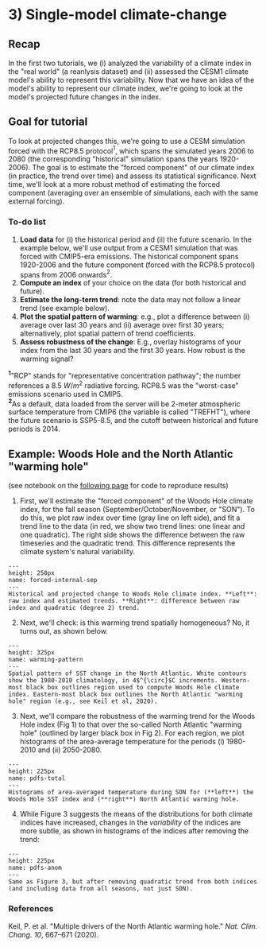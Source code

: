 # 3) Single-model climate-change

## Recap
In the first two tutorials, we (i) analyzed the variability of a climate index in the "real world" (a reanlysis dataset) and (ii) assessed the CESM1 climate model's ability to represent this variability. Now that we have an idea of the model's ability to represent our climate index, we're going to look at the model's projected future changes in the index. 


## Goal for tutorial 

To look at projected changes this, we're going to use a CESM simulation forced with the RCP8.5 protocol$^{1}$, which spans the simulated years 2006 to 2080 (the corresponding "historical" simulation spans the years 1920-2006). The goal is to estimate the "forced component" of our climate index (in practice, the trend over time) and assess its statistical significance. Next time, we'll look at a more robust method of estimating the forced component (averaging over an ensemble of simulations, each with the same external forcing).

### To-do list
1. **Load data** for (i) the historical period and (ii) the future scenario. In the example below, we'll use output from a CESM1 simulation that was forced with CMIP5-era emissions. The historical component spans 1920-2006 and the future component (forced with the RCP8.5 protocol) spans from 2006 onwards$^{2}$.
2. **Compute an index** of your choice on the data (for both historical and future).
3. **Estimate the long-term trend**: note the data may not follow a linear trend (see example below).
4. **Plot the spatial pattern of warming**: e.g., plot a difference between (i) average over last 30 years and (ii) average over first 30 years; alternatively, plot spatial pattern of trend coefficients.
5. **Assess robustness of the change**: E.g., overlay histograms of your index from the last 30 years and the first 30 years. How robust is the warming signal?

$^{\mathbf{1}}$"RCP" stands for "representative concentration pathway"; the number references a 8.5 $W/m^2$ radiative forcing. RCP8.5 was the "worst-case" emissions scenario used in CMIP5.  
$^{\mathbf{2}}$As a default, data loaded from the server will be 2-meter atmospheric surface temperature from CMIP6 (the variable is called "TREFHT"), where the future scenario is SSP5-8.5, and the cutoff between historical and future periods is 2014.



## Example: Woods Hole and the North Atlantic "warming hole"
(see notebook on the [following page](example.ipynb) for code to reproduce results)

1. First, we'll estimate the "forced component" of the Woods Hole climate index, for the fall season (September/October/November, or "SON"). To do this, we plot raw index over time (gray line on left side), and fit a trend line to the data (in red, we show two trend lines: one linear and one quadratic). The right side shows the difference between the raw timeseries and the quadratic trend. This difference represents the climate system's natural variability.
```{figure} figs/forced-internal-sep.svg
---
height: 250px
name: forced-internal-sep 
---
Historical and projected change to Woods Hole climate index. **Left**: raw index and estimated trends. **Right**: difference between raw index and quadratic (degree 2) trend.
```

2. Next, we'll check: is this warming trend spatially homogeneous? No, it turns out, as shown below.
```{figure} figs/warming-pattern.svg
---
height: 325px
name: warming-pattern 
---
Spatial pattern of SST change in the North Atlantic. White contours show the 1980-2010 climatology, in 4$^{\circ}$C increments. Western-most black box outlines region used to compute Woods Hole climate index. Eastern-most black box outlines the North Atlantic "warming hole" region (e.g., see Keil et al, 2020).
```

3. Next, we'll compare the robustness of the warming trend for the Woods Hole index (Fig 1) to that over the so-called North Atlantic "warming hole" (outlined by larger black box in Fig 2). For each region, we plot histograms of the area-average temperature for the periods (i) 1980-2010 and (ii) 2050-2080.
```{figure} figs/pdfs_total.svg
---
height: 225px
name: pdfs-total 
---
Histograms of area-averaged temperature during SON for (**left**) the Woods Hole SST index and (**right**) North Atlantic warming hole.
```

4. While Figure 3 suggests the means of the distributions for both climate indices have increased, changes in the *variability* of the indices are more subtle, as shown in histograms of the indices after removing the trend: 
```{figure} figs/pdfs_anom.svg
---
height: 225px
name: pdfs-anom 
---
Same as Figure 3, but after removing quadratic trend from both indices (and including data from all seasons, not just SON).
```


### References
Keil, P. et al. "Multiple drivers of the North Atlantic warming hole." *Nat. Clim. Chang. 10*, 667–671 (2020).


```{tableofcontents}
```


